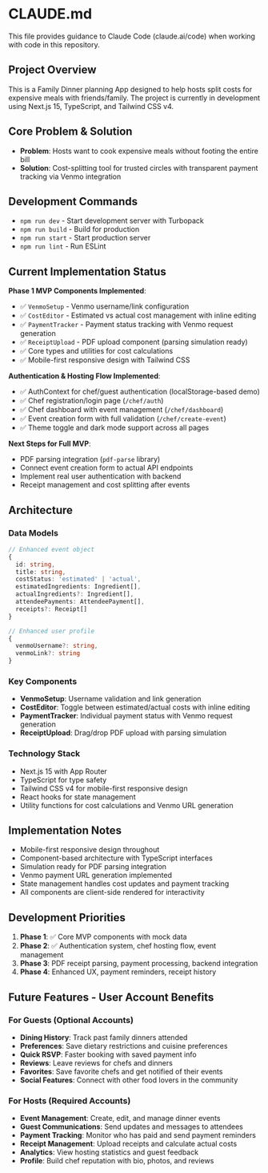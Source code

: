 # CLAUDE.md

This file provides guidance to Claude Code (claude.ai/code) when working with code in this repository.

## Project Overview

This is a Family Dinner planning App designed to help hosts split costs for expensive meals with friends/family. The project is currently in development using Next.js 15, TypeScript, and Tailwind CSS v4.

## Core Problem & Solution

- **Problem**: Hosts want to cook expensive meals without footing the entire bill
- **Solution**: Cost-splitting tool for trusted circles with transparent payment tracking via Venmo integration

## Development Commands

- `npm run dev` - Start development server with Turbopack
- `npm run build` - Build for production
- `npm run start` - Start production server
- `npm run lint` - Run ESLint

## Current Implementation Status

**Phase 1 MVP Components Implemented**:

- ✅ `VenmoSetup` - Venmo username/link configuration
- ✅ `CostEditor` - Estimated vs actual cost management with inline editing
- ✅ `PaymentTracker` - Payment status tracking with Venmo request generation
- ✅ `ReceiptUpload` - PDF upload component (parsing simulation ready)
- ✅ Core types and utilities for cost calculations
- ✅ Mobile-first responsive design with Tailwind CSS

**Authentication & Hosting Flow Implemented**:

- ✅ AuthContext for chef/guest authentication (localStorage-based demo)
- ✅ Chef registration/login page (`/chef/auth`)
- ✅ Chef dashboard with event management (`/chef/dashboard`)
- ✅ Event creation form with full validation (`/chef/create-event`)
- ✅ Theme toggle and dark mode support across all pages

**Next Steps for Full MVP**:

- PDF parsing integration (`pdf-parse` library)
- Connect event creation form to actual API endpoints
- Implement real user authentication with backend
- Receipt management and cost splitting after events

## Architecture

### Data Models

```typescript
// Enhanced event object
{
  id: string,
  title: string,
  costStatus: 'estimated' | 'actual',
  estimatedIngredients: Ingredient[],
  actualIngredients?: Ingredient[],
  attendeePayments: AttendeePayment[],
  receipts?: Receipt[]
}

// Enhanced user profile
{
  venmoUsername?: string,
  venmoLink?: string
}
```

### Key Components

- **VenmoSetup**: Username validation and link generation
- **CostEditor**: Toggle between estimated/actual costs with inline editing
- **PaymentTracker**: Individual payment status with Venmo request generation
- **ReceiptUpload**: Drag/drop PDF upload with parsing simulation

### Technology Stack

- Next.js 15 with App Router
- TypeScript for type safety
- Tailwind CSS v4 for mobile-first responsive design
- React hooks for state management
- Utility functions for cost calculations and Venmo URL generation

## Implementation Notes

- Mobile-first responsive design throughout
- Component-based architecture with TypeScript interfaces
- Simulation ready for PDF parsing integration
- Venmo payment URL generation implemented
- State management handles cost updates and payment tracking
- All components are client-side rendered for interactivity

## Development Priorities

1. **Phase 1**: ✅ Core MVP components with mock data
2. **Phase 2**: ✅ Authentication system, chef hosting flow, event management
3. **Phase 3**: PDF receipt parsing, payment processing, backend integration
4. **Phase 4**: Enhanced UX, payment reminders, receipt history

## Future Features - User Account Benefits

### For Guests (Optional Accounts)

- **Dining History**: Track past family dinners attended
- **Preferences**: Save dietary restrictions and cuisine preferences
- **Quick RSVP**: Faster booking with saved payment info
- **Reviews**: Leave reviews for chefs and dinners
- **Favorites**: Save favorite chefs and get notified of their events
- **Social Features**: Connect with other food lovers in the community

### For Hosts (Required Accounts)

- **Event Management**: Create, edit, and manage dinner events
- **Guest Communications**: Send updates and messages to attendees
- **Payment Tracking**: Monitor who has paid and send payment reminders
- **Receipt Management**: Upload receipts and calculate actual costs
- **Analytics**: View hosting statistics and guest feedback
- **Profile**: Build chef reputation with bio, photos, and reviews
